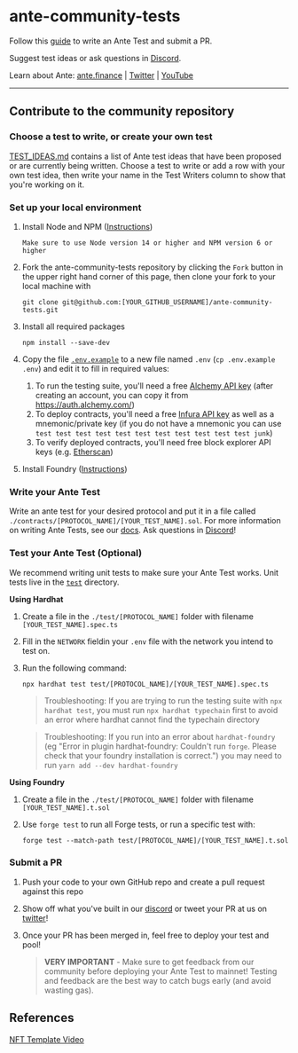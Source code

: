 # ante-community-tests

Follow this [guide](https://docs.ante.finance/ante/for-developers/writing-ante-tests) to write an Ante Test and submit a PR.

Suggest test ideas or ask questions in [Discord](https://discord.gg/ante).

Learn about Ante: [ante.finance](https://www.ante.finance/) | [Twitter](https://twitter.com/AnteFinance) | [YouTube](https://www.youtube.com/channel/UCJ7wxiuzI2SKw3U2gB2ZqDA)

---

## Contribute to the community repository

### Choose a test to write, or create your own test

[TEST_IDEAS.md](https://github.com/antefinance/ante-community-tests/blob/main/TEST_IDEAS.md) contains a list of Ante test ideas that have been proposed or are currently being written. Choose a test to write or add a row with your own test idea, then write your name in the Test Writers column to show that you're working on it.

### Set up your local environment

1. Install Node and NPM ([Instructions](https://docs.npmjs.com/downloading-and-installing-node-js-and-npm))
    ```
    Make sure to use Node version 14 or higher and NPM version 6 or higher
    ```

2. Fork the ante-community-tests repository by clicking the `Fork` button in the upper right hand corner of this page, then clone your fork to your local machine with
    ```
    git clone git@github.com:[YOUR_GITHUB_USERNAME]/ante-community-tests.git
    ```

3. Install all required packages
    ```
    npm install --save-dev
    ```

4. Copy the file [`.env.example`](./.env.example) to a new file named `.env` (`cp .env.example .env`) and edit it to fill in required values:
    1. To run the testing suite, you'll need a free [Alchemy API key](https://auth.alchemy.com/signup) (after creating an account, you can copy it from https://auth.alchemy.com/)
    2. To deploy contracts, you'll need a free [Infura API key](https://app.infura.io/register) as well as a mnemonic/private key (if you do not have a mnemonic you can use `test test test test test test test test test test test junk`)
    3. To verify deployed contracts, you'll need free block explorer API keys (e.g. [Etherscan](https://etherscan.io/register))
    
5. Install Foundry ([Instructions](https://book.getfoundry.sh/getting-started/installation))


### Write your Ante Test

Write an ante test for your desired protocol and put it in a file called `./contracts/[PROTOCOL_NAME]/[YOUR_TEST_NAME].sol`. For more information on writing Ante Tests, see our [docs](https://docs.ante.finance/). Ask questions in [Discord](https://discord.gg/yaJthzNdNG)!

### Test your Ante Test (Optional)
We recommend writing unit tests to make sure your Ante Test works. Unit tests live in the [`test`](./test/) directory.

**Using Hardhat**

1. Create a file in the `./test/[PROTOCOL_NAME]` folder with filename `[YOUR_TEST_NAME].spec.ts`

2. Fill in the `NETWORK` fieldin your `.env` file with the network you intend to test on.

3. Run the following command:
    ```
    npx hardhat test test/[PROTOCOL_NAME]/[YOUR_TEST_NAME].spec.ts
    ```
    >Troubleshooting: If you are trying to run the testing suite with `npx hardhat test`, you must run `npx hardhat typechain` first to avoid an error where hardhat cannot find the typechain directory

    >Troubleshooting: If you run into an error about `hardhat-foundry` (eg "Error in plugin hardhat-foundry: Couldn't run `forge`. Please check that your foundry installation is correct.") you may need to run `yarn add --dev hardhat-foundry`

**Using Foundry**

1. Create a file in the `./test/[PROTOCOL_NAME]` folder with filename `[YOUR_TEST_NAME].t.sol`

2. Use `forge test` to run all Forge tests, or run a specific test with:
    ```
    forge test --match-path test/[PROTOCOL_NAME]/[YOUR_TEST_NAME].t.sol
    ```

### Submit a PR

1. Push your code to your own GitHub repo and create a pull request against this repo

2. Show off what you've built in our [discord](https://discord.gg/yaJthzNdNG) or tweet your PR at us on [twitter](https://twitter.com/antefinance)!

3. Once your PR has been merged in, feel free to deploy your test and pool!
    >**VERY IMPORTANT** - Make sure to get feedback from our community before deploying your Ante Test to mainnet! Testing and feedback are the best way to catch bugs early (and avoid wasting gas).

## References

[NFT Template Video](https://youtu.be/_qiGWIAyx6k)

